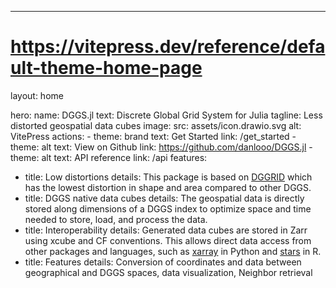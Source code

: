 ---
# https://vitepress.dev/reference/default-theme-home-page
layout: home

hero:
  name: DGGS.jl
  text: Discrete Global Grid System for Julia
  tagline: Less distorted geospatial data cubes
  image:
    src: assets/icon.drawio.svg
    alt: VitePress
  actions:
    - theme: brand
      text: Get Started
      link: /get_started
    - theme: alt
      text: View on Github
      link: https://github.com/danlooo/DGGS.jl
    - theme: alt
      text: API reference
      link: /api
features:
  - title: Low distortions
    details: This package is based on <a href="https://github.com/sahrk/DGGRID">DGGRID</a> which has the lowest distortion in shape and area compared to other DGGS. 
  - title: DGGS native data cubes
    details: The geospatial data is directly stored along dimensions of a DGGS index to optimize space and time needed to store, load, and process the data.
  - title: Interoperability
    details: Generated data cubes are stored in Zarr using xcube and CF conventions. This allows direct data access from other packages and languages, such as <a href="https://docs.xarray.dev/en/stable/">xarray</a> in Python and <a href="https://r-spatial.github.io/stars/">stars</a> in R.
  - title: Features
    details: Conversion of coordinates and data between geographical and DGGS spaces, data visualization, Neighbor retrieval

